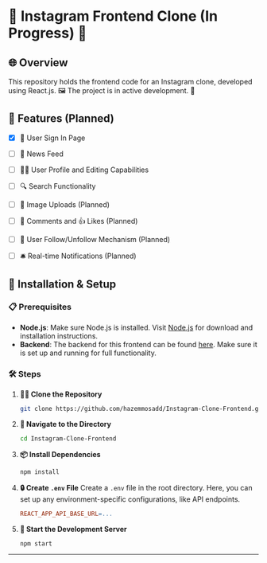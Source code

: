 # 📸 Instagram Frontend Clone (In Progress) 🚧

## 🌐 Overview
This repository holds the frontend code for an Instagram clone, developed using React.js. 🖼️ The project is in active development. 🔧

## 🌟 Features (Planned)
- [x] 🔐 User Sign In Page
- [ ] 📰 News Feed
- [ ] 🕵️‍♂️ User Profile and Editing Capabilities
- [ ] 🔍 Search Functionality
- [ ] 📸 Image Uploads (Planned)
- [ ] 💬 Comments and 👍 Likes (Planned)
- [ ] 🤝 User Follow/Unfollow Mechanism (Planned)
- [ ] 🛎️ Real-time Notifications (Planned)



## 🚀 Installation & Setup

### 📋 Prerequisites

- **Node.js**: Make sure Node.js is installed. Visit [Node.js](https://nodejs.org/en/download/) for download and installation instructions.
- **Backend**: The backend for this frontend can be found [here](https://github.com/hazemmosadd/Instagram-Clone-Backend). Make sure it is set up and running for full functionality.

### 🛠️ Steps

1. **👯‍♀️ Clone the Repository**
    ```bash
    git clone https://github.com/hazemmosadd/Instagram-Clone-Frontend.git
    ```

2. **📂 Navigate to the Directory**
    ```bash
    cd Instagram-Clone-Frontend
    ```

3. **📦 Install Dependencies**
    ```bash
    npm install
    ```

4. **🔒 Create `.env` File**
    Create a `.env` file in the root directory. Here, you can set up any environment-specific configurations, like API endpoints.
    ```makefile
    REACT_APP_API_BASE_URL=...
    ```

5. **🚀 Start the Development Server**
    ```bash
    npm start
    ```

---

